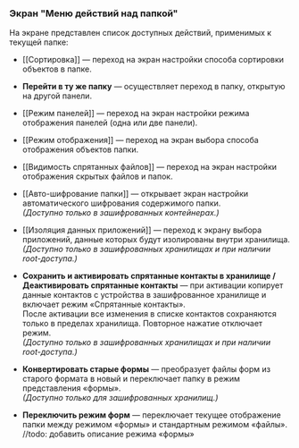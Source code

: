 ### Экран "Меню действий над папкой"

На экране представлен список доступных действий, применимых к текущей папке:

-   [[Сортировка]] — переход на экран настройки способа сортировки объектов в папке.
    
-   **Перейти в ту же папку** — осуществляет переход в папку, открытую на другой панели.
    
-   [[Режим панелей]] — переход на экран настройки режима отображения панелей (одна или две панели).
    
-   [[Режим отображения]] — переход на экран выбора способа отображения объектов папки.
    
-   [[Видимость спрятанных файлов]] — переход на экран настройки отображения скрытых файлов и папок.
    
-   [[Авто-шифрование папки]] — открывает экран настройки автоматического шифрования содержимого папки.  
    _(Доступно только в зашифрованных контейнерах.)_
    
-   [[Изоляция данных приложений]] — переход к экрану выбора приложений, данные которых будут изолированы внутри хранилища.  
    _(Доступно только в зашифрованных хранилищах и при наличии root-доступа.)_
    
-   **Сохранить и активировать спрятанные контакты в хранилище / Деактивировать спрятанные контакты** — при активации копирует данные контактов с устройства в зашифрованное хранилище и включает режим «Спрятанные контакты».  
    После активации все изменения в списке контактов сохраняются только в пределах хранилища. Повторное нажатие отключает режим.  
    _(Доступно только в зашифрованных хранилищах и при наличии root-доступа.)_
    
-   **Конвертировать старые формы** — преобразует файлы форм из старого формата в новый и переключает папку в режим представления «формы».  
    _(Доступно только для зашифрованных хранилищ.)_
    
-   **Переключить режим форм** — переключает текущее отображение папки между режимом «формы» и стандартным режимом «файлы».  
    //todo: добавить описание режима «формы»